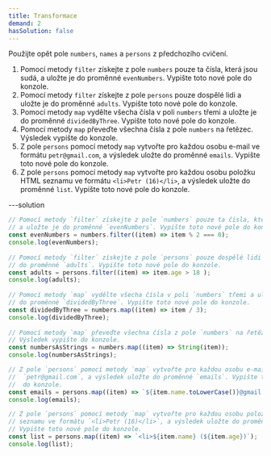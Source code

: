 ```yaml
---
title: Transformace
demand: 2
hasSolution: false
---
```


Použijte opět pole `numbers`, `names` a `persons` z předchozího cvičení.

1. Pomocí metody `filter` získejte z pole `numbers` pouze ta čísla, která jsou sudá, a uložte je do proměnné `evenNumbers`. Vypište toto nové pole do konzole.
1. Pomocí metody `filter` získejte z pole `persons` pouze dospělé lidi a uložte je do proměnné `adults`. Vypište toto nové pole do konzole.
1. Pomocí metody `map` vydělte všecha čísla v poli `numbers` třemi a uložte je do proměnné `dividedByThree`. Vypište toto nové pole do konzole.
1. Pomocí metody `map` převeďte všechna čísla z pole `numbers` na řetězec. Výsledek vypište do konzole.
1. Z pole `persons` pomocí metody `map` vytvořte pro každou osobu e-mail ve formátu `petr@gmail.com`, a výsledek uložte do proměnné `emails`. Vypište toto nové pole do konzole.
1. Z pole `persons` pomocí metody `map` vytvořte pro každou osobu položku HTML seznamu ve formátu `<li>Petr (16)</li>`, a výsledek uložte do proměnné `list`. Vypište toto nové pole do konzole.

---solution

```js
// Pomocí metody `filter` získejte z pole `numbers` pouze ta čísla, která jsou sudá,
// a uložte je do proměnné `evenNumbers`. Vypište toto nové pole do konzole.
const evenNumbers = numbers.filter((item) => item % 2 === 0);
console.log(evenNumbers);
​
// Pomocí metody `filter` získejte z pole `persons` pouze dospělé lidi a uložte je
// do proměnné `adults`. Vypište toto nové pole do konzole.
const adults = persons.filter((item) => item.age > 18 );
console.log(adults);
​
// Pomocí metody `map` vydělte všecha čísla v poli `numbers` třemi a uložte je
// do proměnné `dividedByThree`. Vypište toto nové pole do konzole.
const dividedByThree = numbers.map((item) => item / 3);
console.log(dividedByThree);
​
// Pomocí metody `map` převeďte všechna čísla z pole `numbers` na řetězec.
// Výsledek vypište do konzole.
const numbersAsStrings = numbers.map((item) => String(item));
console.log(numbersAsStrings);

// Z pole `persons` pomocí metody `map` vytvořte pro každou osobu e-mail ve formátu
//  `petr@gmail.com`, a výsledek uložte do proměnné `emails`. Vypište toto nové pole
//  do konzole.
const emails = persons.map((item) => `${item.name.toLowerCase()}@gmail.com`);
console.log(emails);

// Z pole `persons` pomocí metody `map` vytvořte pro každou osobu položku HTML
// seznamu ve formátu `<li>Petr (16)</li>`, a výsledek uložte do proměnné `list`.
// Vypište toto nové pole do konzole.
const list = persons.map((item) => `<li>${item.name} (${item.age})`);
console.log(list);
```
